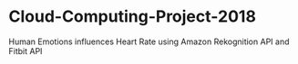 # Cloud-Computing-Project-2018
Human Emotions influences Heart Rate using  Amazon Rekognition API and Fitbit API
